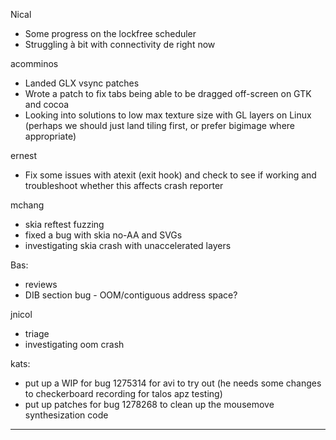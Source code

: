 Nical
* Some progress on the lockfree scheduler 
* Struggling à bit with connectivity de right now



acomminos
* Landed GLX vsync patches
* Wrote a patch to fix tabs being able to be dragged off-screen on GTK and cocoa
* Looking into solutions to low max texture size with GL layers on Linux (perhaps we should just land tiling first, or prefer bigimage where appropriate)



ernest
* Fix some issues with atexit (exit hook) and  check to see if working and troubleshoot whether this affects crash reporter





mchang
* skia reftest fuzzing
* fixed a bug with skia no-AA and SVGs
* investigating skia crash with unaccelerated layers



Bas:
* reviews
* DIB section bug - OOM/contiguous address space?



jnicol
* triage
* investigating oom crash



kats:
* put up a WIP for bug 1275314 for avi to try out (he needs some changes to checkerboard recording for talos apz testing)
* put up patches for bug 1278268 to clean up the mousemove synthesization code



________________


